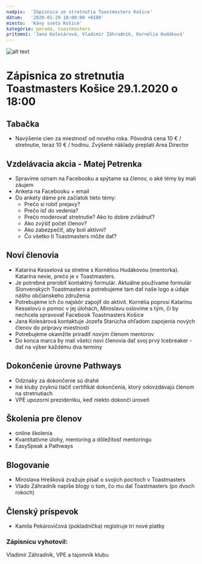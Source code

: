```yaml
---
nadpis:  'Zápisnica zo stretnutia Toastmasters Košice'
dátum:   '2020-01-29 18:00:00 +0100'
miesto:  'Kávy sveta Košice'
kategórie: porada, toastmasters
prítomní: 'Jana Kolesárová, Vladimír Záhradník, Kornélia Hudáková'
---
```


![alt text][logo]
# Zápisnica zo stretnutia Toastmasters Košice 29.1.2020 o 18:00

## Tabačka
- Navýšenie cien za miestnosť od nového roka. Pôvodná cena 10 € / stretnutie, teraz 10 € / hodinu. Zvýšené náklady preplatí Area Director

## Vzdelávacia akcia - Matej Petrenka
- Spravíme oznam na Facebooku a spýtame sa členov, o aké témy by mali záujem
- Anketa na Facebooku + email
- Do ankety dáme pre začiatok tieto témy:
	- Prečo si robiť prejavy?
	- Prečo ísť do vedenia?
	- Prečo moderovať stretnutie? Ako to dobre zvládnuť?
	- Ako zvýšiť počet členov?
	- Ako zabezpečiť, aby boli aktívni?
	- Čo všetko ti Toastmasters môže dať?

## Noví členovia
- Katarína Kesselová sa stretne s Kornéliou Hudákovou (mentorka). Katarína nevie, prečo je v Toastmasters.
- Je potrebné prerobiť kontaktný formulár. Aktuálne používame formulár Slonvenských Toastmasters a potrebujeme tam dať naše logo a údaje nášho občianskeho združenia
- Potrebujeme ich čo najskôr zapojiť do aktivít. Kornélia poprosí Katarínu Kesselovú o pomoc v jej úlohách, Miroslavu oslovíme s tým, či by nechcela spravovať Facebook Toastmasters Košice
- Jana Kolesárová kontaktuje Jozefa Starúcha ohľadom zapojenia nových členov do prípravy miestnosti
- Potrebujeme okamžite priradiť novým členom mentorov
- Do konca marca by mali všetci noví členovia dať svoj prvý Icebreaker - dať na výber každému dva termíny

## Dokončenie úrovne Pathways
- Odznaky za dokončenie sú drahé
- Iné kluby zvyknú tlačiť certifikát dokončenia, ktorý odovzdávajú členom na stretnutiach
- VPE upozorní prezidentku, keď niekto dokončí úroveň

## Školenia pre členov
- online školenia
- Kvantitatívne úlohy, mentoring a dôležitosť mentoringu
- EasySpeak a Pathways

## Blogovanie
- Miroslava Hrešková zvažuje písať o svojich pocitoch v Toastmasters
- Vlado Záhradník napíše blogy o tom, čo mu dal Toastmasters (po dvoch rokoch)

## Členský príspevok
- Kamila Pekárovičová (pokladníčka) registruje tri nové platby

### Zápisnicu vyhotovil:
Vladimír Záhradník,
VPE a tajomník klubu

[logo]: https://github.com/toastmasters-kosice/graficke_podklady/raw/master/Log%C3%A1/%C5%A0tandardn%C3%A9%20zmen%C5%A1en%C3%A9%20logo%20TMKE.png "Logo Toastmasters Košice"
